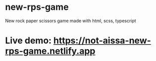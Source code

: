# new-rps-game
New rock paper scissors game made with html, scss, typescript

# Live demo: https://not-aissa-new-rps-game.netlify.app
